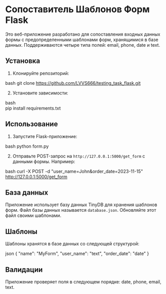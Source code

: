 # Сопоставитель Шаблонов Форм Flask

Это веб-приложение разработано для сопоставления входных данных формы с предопределенными шаблонами форм, хранящимися в базе данных. Поддерживаются четыре типа полей: email, phone, date и text.

## Установка

1. Клонируйте репозиторий:
   
bash
   git clone https://github.com/LVVS666/testing_task_flask.git
  

2. Установите зависимости:

bash   
pip install requirements.txt
  
  

## Использование

1. Запустите Flask-приложение:
   
bash
   python form.py
  

2. Отправьте POST-запрос на `http://127.0.0.1:5000/get_form` с данными формы. Например:
   
bash
   curl -X POST -d "user_name=John&order_date=2023-11-15" http://127.0.0.1:5000/get_form
  

## База данных

Приложение использует базу данных TinyDB для хранения шаблонов форм. Файл базы данных называется `database.json`. Обновляйте этот файл своими шаблонами.

## Шаблоны

Шаблоны хранятся в базе данных со следующей структурой:

json
{
    "name": "MyForm",
    "user_name": "text",
    "order_date": "date"
}

## Валидации

Приложение проверяет поля в следующем порядке: date, phone, email, text.

